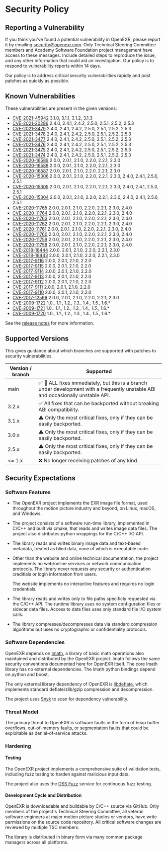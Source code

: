 <!-- SPDX-License-Identifier: BSD-3-Clause -->
<!-- Copyright (c) Contributors to the OpenEXR Project -->

# Security Policy

## Reporting a Vulnerability

If you think you've found a potential vulnerability in OpenEXR, please
report it by emailing security@openexr.com. Only Technical Steering
Committee members and Academy Software Foundation project management
have access to these messages. Include detailed steps to reproduce the
issue, and any other information that could aid an investigation. Our
policy is to respond to vulnerability reports within 14 days.

Our policy is to address critical security vulnerabilities rapidly and
post patches as quickly as possible.

## Known Vulnerabilities

These vulnerabilities are present in the given versions:

* [CVE-2021-45942](https://nvd.nist.gov/vuln/detail/CVE-2021-45942) 3.1.0, 3.1.1, 3.1.2, 3.1.3
* [CVE-2021-20296](https://nvd.nist.gov/vuln/detail/CVE-2021-20296) 2.4.0, 2.4.1, 2.4.2, 2.5.0, 2.5.1, 2.5.2, 2.5.3 
* [CVE-2021-3479](https://nvd.nist.gov/vuln/detail/CVE-2021-3479) 2.4.0, 2.4.1, 2.4.2, 2.5.0, 2.5.1, 2.5.2, 2.5.3 
* [CVE-2021-3478](https://nvd.nist.gov/vuln/detail/CVE-2021-3478) 2.4.0, 2.4.1, 2.4.2, 2.5.0, 2.5.1, 2.5.2, 2.5.3 
* [CVE-2021-3477](https://nvd.nist.gov/vuln/detail/CVE-2021-3477) 2.4.0, 2.4.1, 2.4.2, 2.5.0, 2.5.1, 2.5.2, 2.5.3 
* [CVE-2021-3476](https://nvd.nist.gov/vuln/detail/CVE-2021-3476) 2.4.0, 2.4.1, 2.4.2, 2.5.0, 2.5.1, 2.5.2, 2.5.3 
* [CVE-2021-3475](https://nvd.nist.gov/vuln/detail/CVE-2021-3475) 2.4.0, 2.4.1, 2.4.2, 2.5.0, 2.5.1, 2.5.2, 2.5.3 
* [CVE-2021-3474](https://nvd.nist.gov/vuln/detail/CVE-2021-3474) 2.4.0, 2.4.1, 2.4.2, 2.5.0, 2.5.1, 2.5.2, 2.5.3 
* [CVE-2020-16589](https://cve.mitre.org/cgi-bin/cvename.cgi?name=CVE-2020-16589) 2.0.0, 2.0.1, 2.1.0, 2.2.0, 2.2.1, 2.3.0
* [CVE-2020-16588](https://cve.mitre.org/cgi-bin/cvename.cgi?name=CVE-2020-16588) 2.0.0, 2.0.1, 2.1.0, 2.2.0, 2.2.1, 2.3.0
* [CVE-2020-16587](https://cve.mitre.org/cgi-bin/cvename.cgi?name=CVE-2020-16587) 2.0.0, 2.0.1, 2.1.0, 2.2.0, 2.2.1, 2.3.0
* [CVE-2020-15306](https://cve.mitre.org/cgi-bin/cvename.cgi?name=CVE-2020-15306) 2.0.0, 2.0.1, 2.1.0, 2.2.0, 2.2.1, 2.3.0, 2.4.0, 2.4.1, 2.5.0, 2.5.1 
* [CVE-2020-15305](https://cve.mitre.org/cgi-bin/cvename.cgi?name=CVE-2020-15305) 2.0.0, 2.0.1, 2.1.0, 2.2.0, 2.2.1, 2.3.0, 2.4.0, 2.4.1, 2.5.0, 2.5.1 
* [CVE-2020-15304](https://cve.mitre.org/cgi-bin/cvename.cgi?name=CVE-2020-15304) 2.0.0, 2.0.1, 2.1.0, 2.2.0, 2.2.1, 2.3.0, 2.4.0, 2.4.1, 2.5.0, 2.5.1 
* [CVE-2020-11765](https://cve.mitre.org/cgi-bin/cvename.cgi?name=CVE-2020-11765) 2.0.0, 2.0.1, 2.1.0, 2.2.0, 2.2.1, 2.3.0, 2.4.0 
* [CVE-2020-11764](https://cve.mitre.org/cgi-bin/cvename.cgi?name=CVE-2020-11764) 2.0.0, 2.0.1, 2.1.0, 2.2.0, 2.2.1, 2.3.0, 2.4.0 
* [CVE-2020-11763](https://cve.mitre.org/cgi-bin/cvename.cgi?name=CVE-2020-11763) 2.0.0, 2.0.1, 2.1.0, 2.2.0, 2.2.1, 2.3.0, 2.4.0 
* [CVE-2020-11762](https://cve.mitre.org/cgi-bin/cvename.cgi?name=CVE-2020-11762) 2.0.0, 2.0.1, 2.1.0, 2.2.0, 2.2.1, 2.3.0, 2.4.0 
* [CVE-2020-11761](https://cve.mitre.org/cgi-bin/cvename.cgi?name=CVE-2020-11761) 2.0.0, 2.0.1, 2.1.0, 2.2.0, 2.2.1, 2.3.0, 2.4.0 
* [CVE-2020-11760](https://cve.mitre.org/cgi-bin/cvename.cgi?name=CVE-2020-11760) 2.0.0, 2.0.1, 2.1.0, 2.2.0, 2.2.1, 2.3.0, 2.4.0 
* [CVE-2020-11759](https://cve.mitre.org/cgi-bin/cvename.cgi?name=CVE-2020-11759) 2.0.0, 2.0.1, 2.1.0, 2.2.0, 2.2.1, 2.3.0, 2.4.0 
* [CVE-2020-11758](https://cve.mitre.org/cgi-bin/cvename.cgi?name=CVE-2020-11758) 2.0.0, 2.0.1, 2.1.0, 2.2.0, 2.2.1, 2.3.0, 2.4.0 
* [CVE-2018-18444](https://cve.mitre.org/cgi-bin/cvename.cgi?name=CVE-2018-18444) 2.0.0, 2.0.1, 2.1.0, 2.2.0, 2.2.1, 2.3.0
* [CVE-2018-18443](https://cve.mitre.org/cgi-bin/cvename.cgi?name=CVE-2018-18443) 2.0.0, 2.0.1, 2.1.0, 2.2.0, 2.2.1, 2.3.0
* [CVE-2017-9116](https://cve.mitre.org/cgi-bin/cvename.cgi?name=CVE-2017-9116) 2.0.0, 2.0.1, 2.1.0, 2.2.0
* [CVE-2017-9115](https://cve.mitre.org/cgi-bin/cvename.cgi?name=CVE-2017-9115) 2.0.0, 2.0.1, 2.1.0, 2.2.0
* [CVE-2017-9114](https://cve.mitre.org/cgi-bin/cvename.cgi?name=CVE-2017-9114) 2.0.0, 2.0.1, 2.1.0, 2.2.0
* [CVE-2017-9113](https://cve.mitre.org/cgi-bin/cvename.cgi?name=CVE-2017-9113) 2.0.0, 2.0.1, 2.1.0, 2.2.0
* [CVE-2017-9112](https://cve.mitre.org/cgi-bin/cvename.cgi?name=CVE-2017-9112) 2.0.0, 2.0.1, 2.1.0, 2.2.0
* [CVE-2017-9111](https://cve.mitre.org/cgi-bin/cvename.cgi?name=CVE-2017-9111) 2.0.0, 2.0.1, 2.1.0, 2.2.0
* [CVE-2017-9110](https://cve.mitre.org/cgi-bin/cvename.cgi?name=CVE-2017-9110) 2.0.0, 2.0.1, 2.1.0, 2.2.0
* [CVE-2017-12596](https://cve.mitre.org/cgi-bin/cvename.cgi?name=CVE-2017-12596) 2.0.0, 2.0.1, 2.1.0, 2.2.0, 2.2.1, 2.3.0
* [CVE-2009-1722](https://cve.mitre.org/cgi-bin/cvename.cgi?name=CVE-2009-1722) 1.0.*, 1.1.*, 1.2.*, 1.3.*, 1.4.*, 1.5.*, 1.6.*
* [CVE-2009-1721](https://cve.mitre.org/cgi-bin/cvename.cgi?name=CVE-2009-1721) 1.0.*, 1.1.*, 1.2.*, 1.3.*, 1.4.*, 1.5.*, 1.6.*
* [CVE-2009-1720](https://cve.mitre.org/cgi-bin/cvename.cgi?name=CVE-2009-1720) 1.0.*, 1.1.*, 1.2.*, 1.3.*, 1.4.*, 1.5.*, 1.6.*

See the [release notes](CHANGES.md) for more information.

## Supported Versions

This gives guidance about which branches are supported with patches to
security vulnerabilities.

| Version / branch  | Supported                                            |
| --------- | ---------------------------------------------------- |
| main      | :white_check_mark: :construction: ALL fixes immediately, but this is a branch under development with a frequently unstable ABI and occasionally unstable API. |
| 3.2.x    | :white_check_mark: All fixes that can be backported without breaking ABI compatibility. |
| 3.1.x    | :warning: Only the most critical fixes, only if they can be easily backported. |
| 3.0.x    | :warning: Only the most critical fixes, only if they can be easily backported. |
| 2.5.x    | :warning: Only the most critical fixes, only if they can be easily backported. |
| <= 1.x   | :x: No longer receiving patches of any kind. |

## Security Expectations

### Software Features

- The OpenEXR project implements the EXR image file format, used
  throughout the motion picture industry and beyond, on Linux, macOS,
  and Windows.

- The project consists of a software run-time library, implemented in
  C/C++ and built via cmake, that reads and writes image data
  files. The project also distributes python wrappings for the C/C++
  I/O API.

- The library reads and writes binary image data and text-based
  metadata, treated as blind data, none of which is executable code.

- Other than the website and online technical documentation, the
  project implements no web/online services or network communication
  protocols.  The library never requests any security or
  authentication creditials or login information from users.

  The website implements no interactive features and requires no login
  credentials.

- The library reads and writes only to file paths specificly requested
  via the C/C++ API. The runtime library uses no system configuration
  files or sidecar data files. Access to data files uses only standard
  file I/O system calls.

- The library compresses/decompresses data via standard compression
  algorithms but uses no cryptographic or confidentiality protocols.
  
### Software Dependencies

OpenEXR depends on
[Imath](https://github.com/AcademySoftwareFoundation/Imath), a library
of basic math operations also maintained and distributed by the
OpenEXR project. Imath follows the same security conventions
documented here for OpenEXR itself. The core Imath library has no
external dependencies. The Imath python bindings depend on python and
boost.

The only
external library dependency of OpenEXR is
[libdeflate](https://github.com/ebiggers/libdeflate), which implements
standard deflate/zlib/gzip compression and decompression.

The project uses
[Snyk](https://github.com/AcademySoftwareFoundation/openexr/blob/main/.github/workflows/snyk-scan-pr.yml)
to scan for dependency vulnerability.

### Threat Model

The primary threat to OpenEXR is software faults in the form of heap
buffer overflows, out-of-memory faults, or segmentation faults that
could be exploitable as denial-of-service attacks.

### Hardening

#### Testing

The OpenEXR project implements a comprehensive suite of validation
tests, including fuzz testing to harden against malicious input data.

The project also uses the [OSS
Fuzz](https://bugs.chromium.org/p/oss-fuzz) service for continuous
fuzz testing.

#### Development Cycle and Distribution

OpenEXR is downloadable and buildable by C/C++ source via GitHub. Only
members of the project's Technical Steering Committee, all veteran
software engineers at major motion picture studios or vendors, have
write permissions on the source code repository. All critical software
changes are reviewed by multiple TSC members.

The library is distributed in binary form via many common package
managers across all platforms.



